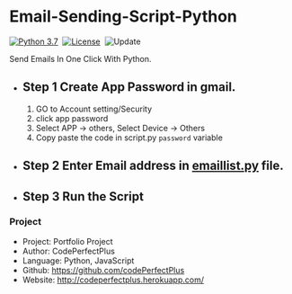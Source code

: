 # Email-Sending-Script-Python

[![Python 3.7](https://img.shields.io/badge/python-3.7-blue.svg)](https://www.python.org/downloads/release/python-360/)&nbsp;
[![License](https://img.shields.io/badge/license-MIT-blue.svg)](./LICENSE.md)&nbsp;
![Update](https://img.shields.io/badge/update-monthly-green.svg)&nbsp;

Send Emails In One Click With Python.

- ## Step 1 Create App Password in gmail.

  1. GO to Account setting/Security
  2. click app password
  3. Select APP -> others, Select Device -> Others
  4. Copy paste the code in script.py `password` variable

- ## Step 2 Enter Email address in [emaillist.py](emaillist.py) file.

- ## Step 3 Run the Script

### Project

- Project: Portfolio Project
- Author: CodePerfectPlus
- Language: Python, JavaScript
- Github: https://github.com/codePerfectPlus
- Website: http://codeperfectplus.herokuapp.com/
